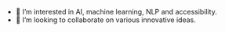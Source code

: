 - 👀 I’m interested in AI, machine learning, NLP and accessibility.
- 💞️ I’m looking to collaborate on various innovative ideas.

<!---
bsbarkur/bsbarkur is a ✨ special ✨ repository because its `README.md` (this file) appears on your GitHub profile.
You can click the Preview link to take a look at your changes.
--->
